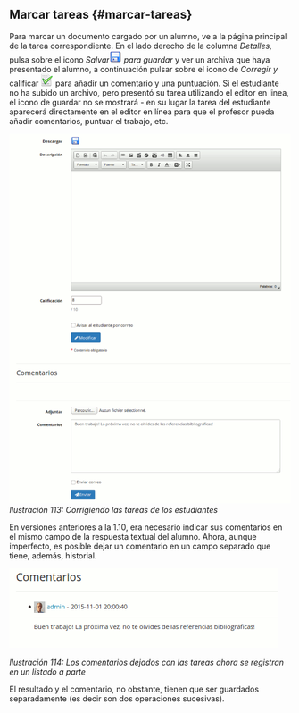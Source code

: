 ## Marcar tareas {#marcar-tareas}

Para marcar un documento cargado por un alumno, ve a la página principal de la tarea correspondiente. En el lado derecho de la columna _Detalles,_ pulsa sobre el icono _Salvar_![](../assets/graphics75.png) _para guardar_ y ver un archiva que haya presentado el alumno, a continuación pulsar sobre el icono de _Corregir y_ calificar ![](../assets/graphics76.png) para añadir un comentario y una puntuación. Si el estudiante no ha subido un archivo, pero presentó su tarea utilizando el editor en linea, el icono de guardar no se mostrará - en su lugar la tarea del estudiante aparecerá directamente en el editor en línea para que el profesor pueda añadir comentarios, puntuar el trabajo, etc.

![](../assets/graficos95.png)*Ilustración 113: Corrigiendo las tareas de los estudiantes*

En versiones anteriores a la 1.10, era necesario indicar sus comentarios en el mismo campo de la respuesta textual del alumno. Ahora, aunque imperfecto, es posible dejar un comentario en un campo separado que tiene, además, historial.

![](../assets/image32.png)

*Ilustración 114: Los comentarios dejados con las tareas ahora se registran en un listado a parte*

El resultado y el comentario, no obstante, tienen que ser guardados separadamente (es decir son dos operaciones sucesivas).